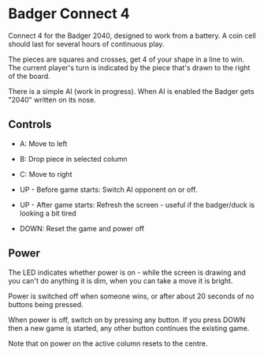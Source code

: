 # Badger Connect 4

Connect 4 for the Badger 2040, designed to work from a battery.  A coin cell should last for several hours of continuous play.

The pieces are squares and crosses, get 4 of your shape in a line to win.  The current player's turn is indicated by the piece that's drawn to the right of the board.

There is a simple AI (work in progress).  When AI is enabled the Badger gets "2040" written on its nose.

## Controls

* A: Move to left
* B: Drop piece in selected column
* C: Move to right

* UP - Before game starts: Switch AI opponent on or off.
* UP - After game starts: Refresh the screen - useful if the badger/duck is looking a bit tired
* DOWN: Reset the game and power off

## Power

The LED indicates whether power is on - while the screen is drawing and you can't do anything it is dim, when you can take a move it is bright.

Power is switched off when someone wins, or after about 20 seconds of no buttons being pressed.

When power is off, switch on by pressing any button.  If you press DOWN then a new game is started, any other button continues the existing game.

Note that on power on the active column resets to the centre.
